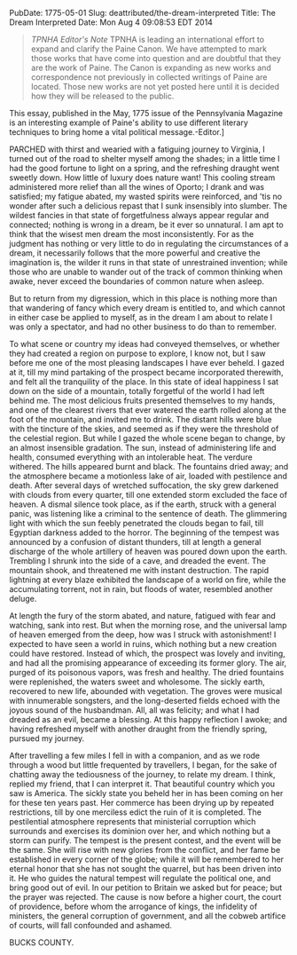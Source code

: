 PubDate: 1775-05-01
Slug: deattributed/the-dream-interpreted
Title: The Dream Interpreted
Date: Mon Aug  4 09:08:53 EDT 2014

> *TPNHA Editor's Note*
> TPNHA is leading an international effort to expand and clarify the
> Paine Canon. We have attempted to mark those works that have come into
> question and are doubtful that they are the work of Paine. The Canon
> is expanding as new works and correspondence not previously in
> collected writings of Paine are located. Those new works are not yet
> posted here until it is decided how they will be released to the
> public.


   This essay, published in the May, 1775 issue of the Pennsylvania Magazine
   is an interesting example of Paine's ability to use different literary
   techniques to bring home a vital political message.-Editor.]

   PARCHED with thirst and wearied with a fatiguing journey to Virginia, I
   turned out of the road to shelter myself among the shades; in a little
   time I had the good fortune to light on a spring, and the refreshing
   draught went sweetly down. How little of luxury does nature want! This
   cooling stream administered more relief than all the wines of Oporto; I
   drank and was satisfied; my fatigue abated, my wasted spirits were
   reinforced, and 'tis no wonder after such a delicious repast that I sunk
   insensibly into slumber. The wildest fancies in that state of
   forgetfulness always appear regular and connected; nothing is wrong in a
   dream, be it ever so unnatural. I am apt to think that the wisest men
   dream the most inconsistently. For as the judgment has nothing or very
   little to do in regulating the circumstances of a dream, it necessarily
   follows that the more powerful and creative the imagination is, the wilder
   it runs in that state of unrestrained invention; while those who are
   unable to wander out of the track of common thinking when awake, never
   exceed the boundaries of common nature when asleep.

   But to return from my digression, which in this place is nothing more than
   that wandering of fancy which every dream is entitled to, and which cannot
   in either case be applied to myself, as in the dream I am about to relate
   I was only a spectator, and had no other business to do than to remember.

   To what scene or country my ideas had conveyed themselves, or whether they
   had created a region on purpose to explore, I know not, but I saw before
   me one of the most pleasing landscapes I have ever beheld. I gazed at it,
   till my mind partaking of the prospect became incorporated therewith, and
   felt all the tranquility of the place. In this state of ideal happiness I
   sat down on the side of a mountain, totally forgetful of the world I had
   left behind me. The most delicious fruits presented themselves to my
   hands, and one of the clearest rivers that ever watered the earth rolled
   along at the foot of the mountain, and invited me to drink. The distant
   hills were blue with the tincture of the skies, and seemed as if they were
   the threshold of the celestial region. But while I gazed the whole scene
   began to change, by an almost insensible gradation. The sun, instead of
   administering life and health, consumed everything with an intolerable
   heat. The verdure withered. The hills appeared burnt and black. The
   fountains dried away; and the atmosphere became a motionless lake of air,
   loaded with pestilence and death. After several days of wretched
   suffocation, the sky grew darkened with clouds from every quarter, till
   one extended storm excluded the face of heaven. A dismal silence took
   place, as if the earth, struck with a general panic, was listening like a
   criminal to the sentence of death. The glimmering light with which the sun
   feebly penetrated the clouds began to fail, till Egyptian darkness added
   to the horror. The beginning of the tempest was announced by a confusion
   of distant thunders, till at length a general discharge of the whole
   artillery of heaven was poured down upon the earth. Trembling I shrunk
   into the side of a cave, and dreaded the event. The mountain shook, and
   threatened me with instant destruction. The rapid lightning at every blaze
   exhibited the landscape of a world on fire, while the accumulating
   torrent, not in rain, but floods of water, resembled another deluge.

   At length the fury of the storm abated, and nature, fatigued with fear and
   watching, sank into rest. But when the morning rose, and the universal
   lamp of heaven emerged from the deep, how was I struck with astonishment!
   I expected to have seen a world in ruins, which nothing but a new creation
   could have restored. Instead of which, the prospect was lovely and
   inviting, and had all the promising appearance of exceeding its former
   glory. The air, purged of its poisonous vapors, was fresh and healthy. The
   dried fountains were replenished, the waters sweet and wholesome. The
   sickly earth, recovered to new life, abounded with vegetation. The groves
   were musical with innumerable songsters, and the long-deserted fields
   echoed with the joyous sound of the husbandman. All, all was felicity; and
   what I had dreaded as an evil, became a blessing. At this happy reflection
   I awoke; and having refreshed myself with another draught from the
   friendly spring, pursued my journey.

   After travelling a few miles I fell in with a companion, and as we rode
   through a wood but little frequented by travellers, I began, for the sake
   of chatting away the tediousness of the journey, to relate my dream. I
   think, replied my friend, that I can interpret it. That beautiful country
   which you saw is America. The sickly state you beheld her in has been
   coming on her for these ten years past. Her commerce has been drying up by
   repeated restrictions, till by one merciless edict the ruin of it is
   completed. The pestilential atmosphere represents that ministerial
   corruption which surrounds and exercises its dominion over her, and which
   nothing but a storm can purify. The tempest is the present contest, and
   the event will be the same. She will rise with new glories from the
   conflict, and her fame be established in every corner of the globe; while
   it will be remembered to her eternal honor that she has not sought the
   quarrel, but has been driven into it. He who guides the natural tempest
   will regulate the political one, and bring good out of evil. In our
   petition to Britain we asked but for peace; but the prayer was rejected.
   The cause is now before a higher court, the court of providence, before
   whom the arrogance of kings, the infidelity of ministers, the general
   corruption of government, and all the cobweb artifice of courts, will fall
   confounded and ashamed.

   BUCKS COUNTY.



